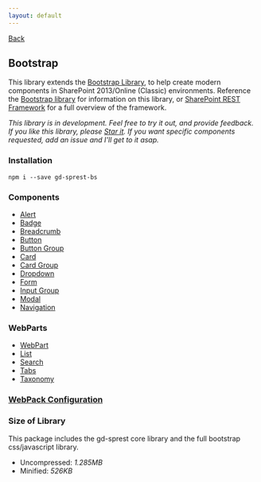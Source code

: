 ```yaml
---
layout: default
---
```

<div class="page-info" markdown="1">

[Back](/)
## Bootstrap

</div>

This library extends the [Bootstrap Library](https://dev.office.com/fabric-js), to help create modern components in SharePoint 2013/Online (Classic) environments. Reference the [Bootstrap library](https://gunjandatta.github.io/bs) for information on this library, or [SharePoint REST Framework](https://gunjandatta.github.io) for a full overview of the framework.

_This library is in development. Feel free to try it out, and provide feedback. If you like this library, please [Star it](https://github.com/gunjandatta/sprest-bs). If you want specific components requested, add an issue and I'll get to it asap._

### Installation
```
npm i --save gd-sprest-bs
```

### Components
- [Alert](components/alert)
- [Badge](components/badge)
- [Breadcrumb](components/breadcrumb)
- [Button](components/button)
- [Button Group](components/buttongroup)
- [Card](components/card)
- [Card Group](components/cardgroup)
- [Dropdown](components/dropdown)
- [Form](components/form)
- [Input Group](components/inputgroup)
- [Modal](components/modal)
- [Navigation](components/navigation)

### WebParts
- [WebPart](webparts/webpart)
- [List](webparts/list)
- [Search](webparts/search)
- [Tabs](webparts/tabs)
- [Taxonomy](webparts/taxonomy)

### [WebPack Configuration](webpack)

### Size of Library
This package includes the gd-sprest core library and the full bootstrap css/javascript library.
- Uncompressed: _1.285MB_
- Minified: _526KB_